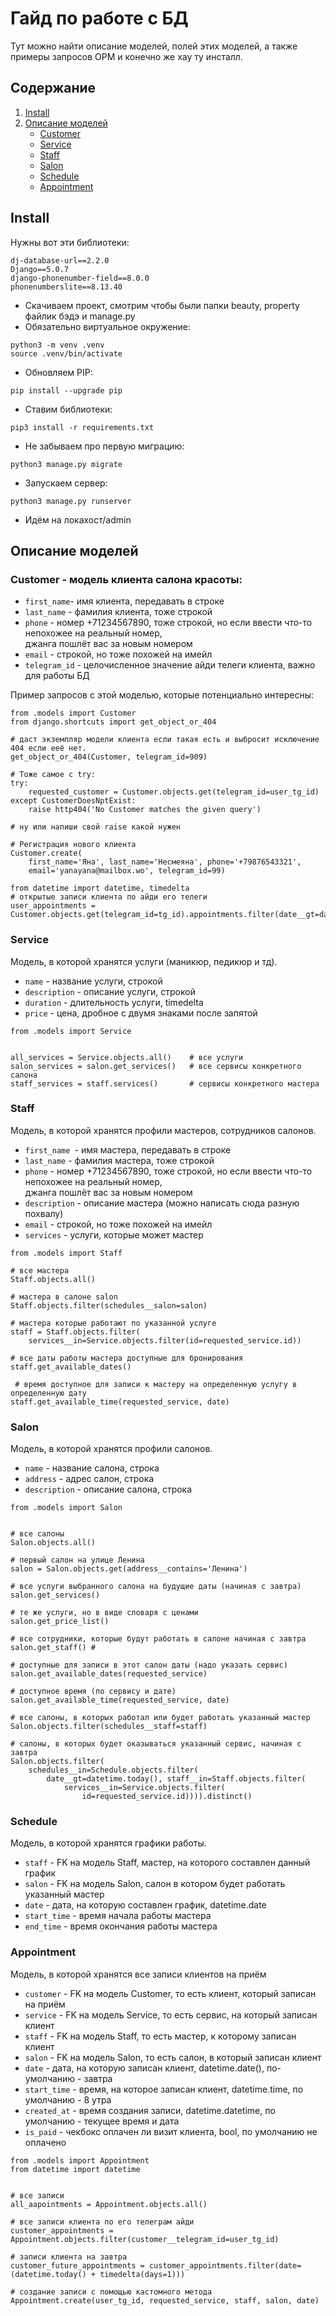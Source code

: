 # Гайд по работе с БД
Тут можно найти описание моделей, полей этих моделей, а также примеры запросов ОРМ и конечно же хау ту инсталл.

## Содержание
1. [Install](#install)
2. [Описание моделей](#описание-моделей)
    - [Customer](#customer)
    - [Service](#service)
    - [Staff](#staff)
    - [Salon](#salon)
    - [Schedule](#schedule)
    - [Appointment](#appointment)
   
## Install
Нужны вот эти библиотеки:
```
dj-database-url==2.2.0
Django==5.0.7
django-phonenumber-field==8.0.0
phonenumberslite==8.13.40
```
- Скачиваем проект, смотрим чтобы были папки beauty, property файлик бэдэ и manage.py
- Обязательно виртуальное окружение:
```commandline
python3 -m venv .venv
source .venv/bin/activate
```
- Обновляем PIP:
```commandline
pip install --upgrade pip
```
- Ставим библиотеки:

```commandline
pip3 install -r requirements.txt
```

 - Не забываем про первую миграцию:
```commandline
python3 manage.py migrate
```

- Запускаем сервер:
```commandline
python3 manage.py runserver
```

- Идём на локахост/admin

## Описание моделей

### Customer - модель клиента салона красоты:

- `first_name`- имя клиента, передавать в строке
- `last_name` - фамилия клиента, тоже строкой
- `phone` - номер +71234567890, тоже строкой, но если ввести что-то непохожее на реальный номер,  
джанга пошлёт вас за новым номером
- `email` - строкой, но тоже похожей на имейл
- `telegram_id` - целочисленное значение айди телеги клиента, важно для работы БД

 Пример запросов с этой моделью, которые потенциально интересны:
 
```python3
from .models import Customer
from django.shortcuts import get_object_or_404

# даст экземпляр модели клиента если такая есть и выбросит исключение 404 если ееё нет.
get_object_or_404(Customer, telegram_id=909)  

# Тоже самое с try:
try:
    requested_customer = Customer.objects.get(telegram_id=user_tg_id)
except CustomerDoesNptExist:
    raise http404('No Customer matches the given query')

# ну или напиши свой raise какой нужен
```

```python3
# Регистрация нового клиента
Customer.create(
    first_name='Яна', last_name='Несмеяна', phone='+79876543321', 
    email='yanayana@mailbox.wo', telegram_id=99)
```
```python3
from datetime import datetime, timedelta
# открытые записи клиента по айди его телеги
user_appointments = Customer.objects.get(telegram_id=tg_id).appointments.filter(date__gt=datetime.today())
```

### Service
Модель, в которой хранятся услуги (маникюр, педикюр и тд).

- `name` - название услуги, строкой
- `description` - описание услуги, строкой
- `duration` - длительность услуги, timedelta
- `price` - цена, дробное с двумя знаками после запятой

```python3
from .models import Service


all_services = Service.objects.all()    # все услуги
salon_services = salon.get_services()   # все сервисы конкретного салона
staff_services = staff.services()       # сервисы конкретного мастера
```

### Staff
Модель, в которой хранятся профили мастеров, сотрудников салонов.

- `first_name `- имя мастера, передавать в строке
- `last_name` - фамилия мастера, тоже строкой
- `phone` - номер +71234567890, тоже строкой, но если ввести что-то непохожее на реальный номер,  
джанга пошлёт вас за новым номером
- `description` - описание мастера (можно написать сюда разную похвалу)
- `email` - строкой, но тоже похожей на имейл
- `services` - услуги, которые может мастер

```python3
from .models import Staff

# все мастера
Staff.objects.all() 

# мастера в салоне salon
Staff.objects.filter(schedules__salon=salon) 

# мастера которые работают по указанной услуге
staff = Staff.objects.filter(
    services__in=Service.objects.filter(id=requested_service.id)) 

# все даты работы мастера доступные для бронирования 
staff.get_available_dates() 

 # время доступное для записи к мастеру на определенную услугу в определенную дату
staff.get_available_time(requested_service, date)  
```
### Salon

Модель, в которой хранятся профили салонов.

- `name` - название салона, строка
- `address` - адрес салон, строка
- `description` - описание салона, строка

```python3
from .models import Salon


# все салоны
Salon.objects.all() 

# первый салон на улице Ленина
salon = Salon.objects.get(address__contains='Ленина') 

# все услуги выбранного салона на будущие даты (начиная с завтра)
salon.get_services() 

# те же услуги, но в виде словаря с ценами
salon.get_price_list()

# все сотрудники, которые будут работать в салоне начиная с завтра
salon.get_staff() #

# доступные для записи в этот салон даты (надо указать сервис)
salon.get_available_dates(requested_service)

# доступное время (по сервису и дате)
salon.get_available_time(requested_service, date)

# все салоны, в которых работал или будет работать указанный мастер
Salon.objects.filter(schedules__staff=staff)

# салоны, в которых будет оказываться указанный сервис, начиная с завтра
Salon.objects.filter(
    schedules__in=Schedule.objects.filter(
        date__gt=datetime.today(), staff__in=Staff.objects.filter(
            services__in=Service.objects.filter(
                id=requested_service.id)))).distinct()
```

### Schedule

Модель, в которой хранятся графики работы.

- `staff` - FK на модель Staff, мастер, на которого составлен данный график
- `salon` - FK на модель Salon, салон в котором будет работать указанный мастер
- `date` - дата, на которую составлен график, datetime.date
- `start_time` - время начала работы мастера
- `end_time` - время окончания работы мастера

### Appointment

Модель, в которой хранятся все записи клиентов на приём

- `customer` - FK на модель Customer, то есть клиент, который записан на приём
- `service` - FK на модель Service, то есть сервис, на который записан клиент
- `staff` - FK на модель Staff, то есть мастер, к которому записан клиент
- `salon` - FK на модель Salon, то есть салон, в который записан клиент
- `date` - дата, на которую записан клиент, datetime.date(), по-умолчанию - завтра
- `start_time` - время, на которое записан клиент, datetime.time, по умолчанию - 8 утра
- `created_at` - время создания записи, datetime.datetime, по умолчанию - текущее время и дата
- `is_paid` - чекбокс оплачен ли визит клиента, bool, по умолчанию не оплачено

```python3
from .models import Appointment
from datetime import datetime


# все записи
all_aapointments = Appointment.objects.all()

# все записи клиента по его телеграм айди
customer_appointments = Appointment.objects.filter(customer__telegram_id=user_tg_id)

# записи клиента на завтра
customer_future_appointments = customer_appointments.filter(date=(datetime.today() + timedelta(days=1)))

# создание записи с помощью кастомного метода
Appointment.create(user_tg_id, requested_service, staff, salon, date)
```
